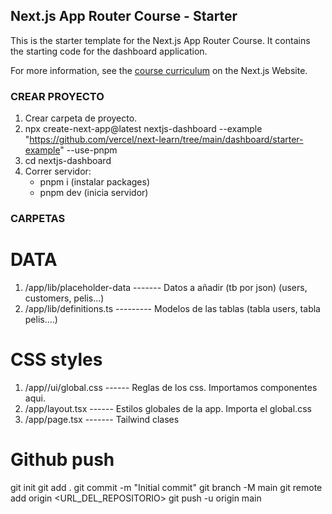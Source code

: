 ## Next.js App Router Course - Starter

This is the starter template for the Next.js App Router Course. It contains the starting code for the dashboard application.

For more information, see the [course curriculum](https://nextjs.org/learn) on the Next.js Website.

### CREAR PROYECTO

1. Crear carpeta de proyecto.
2. npx create-next-app@latest nextjs-dashboard --example "https://github.com/vercel/next-learn/tree/main/dashboard/starter-example" --use-pnpm
3. cd nextjs-dashboard
4. Correr servidor: 
    - pnpm i    (instalar packages)
    - pnpm dev   (inicia servidor)   

### CARPETAS

# DATA
1.  /app/lib/placeholder-data  -------   Datos a añadir (tb por json) (users, customers, pelis...)
2. /app/lib/definitions.ts  --------- Modelos de las tablas (tabla users, tabla pelis....)

# CSS styles

1. /app//ui/global.css ------ Reglas de los css. Importamos componentes aqui.
2. /app/layout.tsx   ------ Estilos globales de la app. Importa el global.css
3. /app/page.tsx    ------- Tailwind clases

# Github push
git init
git add .
git commit -m "Initial commit"
git branch -M main
git remote add origin <URL_DEL_REPOSITORIO>
git push -u origin main